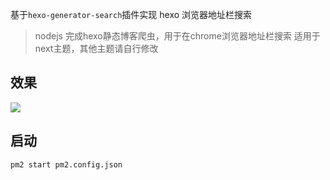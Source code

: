 基于`hexo-generator-search`插件实现 hexo 浏览器地址栏搜索

> nodejs 完成hexo静态博客爬虫，用于在chrome浏览器地址栏搜索
> 适用于next主题，其他主题请自行修改

## 效果

![](https://blogimg.jakeyu.top/20170719150043011893340.png)

## 启动
```
pm2 start pm2.config.json
```
